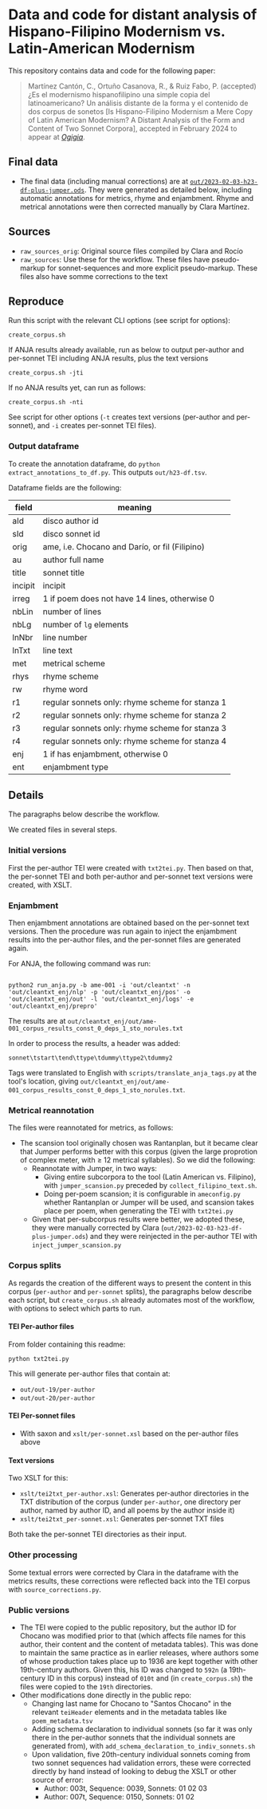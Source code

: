 Data and code for distant analysis of Hispano-Filipino Modernism vs. Latin-American Modernism
========================

This repository contains data and code for the following paper:

> Martínez Cantón, C., Ortuño Casanova, R., & Ruiz Fabo, P. (accepted) ¿Es el modernismo hispanofilipino una simple copia del latinoamericano? Un análisis distante de la forma y el contenido de dos corpus de sonetos [Is Hispano-Filipino Modernism a Mere Copy of Latin American Modernism? A Distant Analysis of the Form and Content of Two Sonnet Corpora], accepted in February 2024 to appear at [*Ogigia*](https://revistas.uva.es/index.php/ogigia).

## Final data

- The final data (including manual corrections) are at [`out/2023-02-03-h23-df-plus-jumper.ods`](out/2023-02-03-h23-df-plus-jumper.ods). They were generated as detailed below, including automatic annotations for metrics, rhyme and enjambment. Rhyme and metrical annotations were then corrected manually by Clara Martínez. 

## Sources

- `raw_sources_orig`: Original source files compiled by Clara and Rocío
- `raw_sources`: Use these for the workflow. These files have pseudo-markup for sonnet-sequences and more explicit pseudo-markup. These files also have somme corrections to the text

## Reproduce

Run this script with the relevant CLI options (see script for options):

```
create_corpus.sh
```

If ANJA results already available, run as below to output per-author and per-sonnet TEI including ANJA results, plus the text versions

```
create_corpus.sh -jti
```

If no ANJA results yet, can run as follows:

```
create_corpus.sh -nti
```

See script for other options (`-t` creates text versions (per-author and per-sonnet), and `-i` creates per-sonnet TEI files).

### Output dataframe

To create the annotation dataframe, do `python extract_annotations_to_df.py`. This outputs `out/h23-df.tsv`.

Dataframe fields are the following:

|field|meaning|
|---|---|
|aId|disco author id|
|sId|disco sonnet id|
|orig|ame, i.e. Chocano and Darío, or fil (Filipino)|
|au|author full name|
|title|sonnet title|
|incipit|incipit|
|irreg|1 if poem does not have 14 lines, otherwise 0|
|nbLin|number of lines|
|nbLg|number of `lg` elements|
|lnNbr|line number|
|lnTxt|line text|
|met|metrical scheme|
|rhys|rhyme scheme|
|rw|rhyme word|
|r1|regular sonnets only: rhyme scheme for stanza 1|
|r2|regular sonnets only: rhyme scheme for stanza 2|
|r3|regular sonnets only: rhyme scheme for stanza 3|
|r4|regular sonnets only: rhyme scheme for stanza 4|
|enj|1 if has enjambment, otherwise 0|
|ent|enjambment type|

## Details

The paragraphs below describe the workflow.

We created files in several steps.

### Initial versions

First the per-author TEI were created with `txt2tei.py`. Then based on that, the per-sonnet TEI and both per-author and per-sonnet text versions were created, with XSLT.

### Enjambment

Then enjambment annotations are obtained based on the per-sonnet text versions. Then the procedure was run again to inject the enjambment results into the per-author files, and the per-sonnet files are generated again.

For ANJA, the following command was run:

```

python2 run_anja.py -b ame-001 -i 'out/cleantxt' -n 'out/cleantxt_enj/nlp' -p 'out/cleantxt_enj/pos' -o 'out/cleantxt_enj/out' -l 'out/cleantxt_enj/logs' -e 'out/cleantxt_enj/prepro'
```

The results are at `out/cleantxt_enj/out/ame-001_corpus_results_const_0_deps_1_sto_norules.txt`

In order to process the results, a header was added:

```
sonnet\tstart\tend\ttype\tdummy\ttype2\tdummy2
```

Tags were translated to English with `scripts/translate_anja_tags.py` at the tool's location, giving `out/cleantxt_enj/out/ame-001_corpus_results_const_0_deps_1_sto_norules.txt`.

### Metrical reannotation

The files were reannotated for metrics, as follows:

- The scansion tool originally chosen was Rantanplan, but it became clear that Jumper performs better with this corpus (given the large proprotion of complex meter, with ≥ 12 metrical syllables). So we did the following:
    - Reannotate with Jumper, in two ways:
        - Giving entire subcorpora to the tool (Latin American vs. Filipino), with `jumper_scansion.py` preceded by `collect_filipino_text.sh`.
        - Doing per-poem scansion; it is configurable in `ameconfig.py` whether Rantanplan or Jumper will be used, and scansion takes place per poem, when generating the TEI with `txt2tei.py`
    - Given that per-subcorpus results were better, we adopted these, they were manually corrected by Clara (`out/2023-02-03-h23-df-plus-jumper.ods`) and they were reinjected in the per-author TEI with `inject_jumper_scansion.py` 

### Corpus splits

As regards the creation of the different ways to present the content in this corpus (`per-author` and `per-sonnet` splits), the paragraphs below describe each script, but `create_corpus.sh` already automates most of the workflow, with options to select which parts to run.

#### TEI Per-author files

From folder containing this readme:

```
python txt2tei.py
```

This will generate per-author files that contain at:
- `out/out-19/per-author`
- `out/out-20/per-author`

#### TEI Per-sonnet files

- With saxon and `xslt/per-sonnet.xsl` based on the per-author files above

#### Text versions

Two XSLT for this:
  - `xslt/tei2txt_per-author.xsl`: Generates per-author directories in the TXT distribution of the corpus (under `per-author`, one directory per author, named by author ID, and all poems by the author inside it)
  - `xslt/tei2txt_per-sonnet.xsl`: Generates per-sonnet TXT files
    
Both take the per-sonnet TEI directories as their input.

### Other processing

Some textual errors were corrected by Clara in the dataframe with the metrics results, these corrections were reflected back into the TEI corpus with `source_corrections.py`.

### Public versions

- The TEI were copied to the public repository, but the author ID for Chocano was modified prior to that (which affects file names for this author, their content and the content of metadata tables). This was done to maintain the same practice as in earlier releases, where authors some of whose production takes place up to 1936 are kept together with other 19th-century authors. Given this, his ID was changed to `592n` (a 19th-century ID in this corpus) instead of `010t` and (in `create_corpus.sh`) the files were copied to the `19th` directories.
- Other modifications done directly in the public repo:
    - Changing last name for Chocano to "Santos Chocano" in the relevant `teiHeader` elements and in the metadata tables like `poem_metadata.tsv`
    - Adding schema declaration to individual sonnets (so far it was only there in the per-author sonnets that the individual sonnets are generated from), with `add_schema_declaration_to_indiv_sonnets.sh`
    - Upon validation, five 20th-century individual sonnets coming from two sonnet sequences had validation errors, these were corrected directly by hand instead of looking to debug the XSLT or other source of error:
       - Author: 003t, Sequence: 0039, Sonnets: 01 02 03
       - Author: 007t, Sequence: 0150, Sonnets: 01 02
